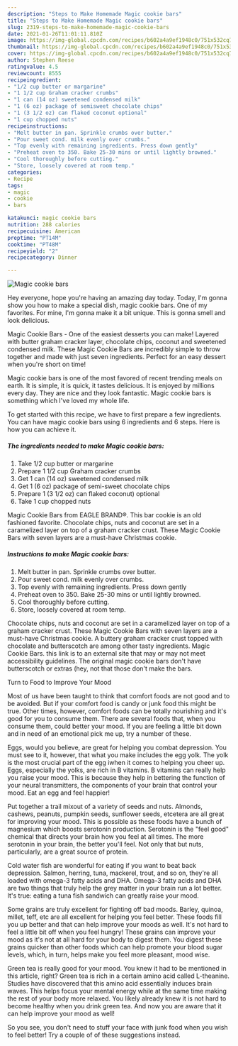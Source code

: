 ```yaml
---
description: "Steps to Make Homemade Magic cookie bars"
title: "Steps to Make Homemade Magic cookie bars"
slug: 2319-steps-to-make-homemade-magic-cookie-bars
date: 2021-01-26T11:01:11.810Z
image: https://img-global.cpcdn.com/recipes/b602a4a9ef1948c0/751x532cq70/magic-cookie-bars-recipe-main-photo.jpg
thumbnail: https://img-global.cpcdn.com/recipes/b602a4a9ef1948c0/751x532cq70/magic-cookie-bars-recipe-main-photo.jpg
cover: https://img-global.cpcdn.com/recipes/b602a4a9ef1948c0/751x532cq70/magic-cookie-bars-recipe-main-photo.jpg
author: Stephen Reese
ratingvalue: 4.5
reviewcount: 8555
recipeingredient:
- "1/2 cup butter or margarine"
- "1 1/2 cup Graham cracker crumbs"
- "1 can (14 oz) sweetened condensed milk"
- "1 (6 oz) package of semisweet chocolate chips"
- "1 (3 1/2 oz) can flaked coconut optional"
- "1 cup chopped nuts"
recipeinstructions:
- "Melt butter in pan. Sprinkle crumbs over butter."
- "Pour sweet cond. milk evenly over crumbs."
- "Top evenly with remaining ingredients. Press down gently"
- "Preheat oven to 350. Bake 25-30 mins or until lightly browned."
- "Cool thoroughly before cutting."
- "Store, loosely covered at room temp."
categories:
- Recipe
tags:
- magic
- cookie
- bars

katakunci: magic cookie bars 
nutrition: 288 calories
recipecuisine: American
preptime: "PT14M"
cooktime: "PT48M"
recipeyield: "2"
recipecategory: Dinner

---
```



![Magic cookie bars](https://img-global.cpcdn.com/recipes/b602a4a9ef1948c0/751x532cq70/magic-cookie-bars-recipe-main-photo.jpg)

Hey everyone, hope you're having an amazing day today. Today, I'm gonna show you how to make a special dish, magic cookie bars. One of my favorites. For mine, I'm gonna make it a bit unique. This is gonna smell and look delicious.

Magic Cookie Bars - One of the easiest desserts you can make! Layered with butter graham cracker layer, chocolate chips, coconut and sweetened condensed milk. These Magic Cookie Bars are incredibly simple to throw together and made with just seven ingredients. Perfect for an easy dessert when you&#39;re short on time!

Magic cookie bars is one of the most favored of recent trending meals on earth. It is simple, it is quick, it tastes delicious. It is enjoyed by millions every day. They are nice and they look fantastic. Magic cookie bars is something which I've loved my whole life.


To get started with this recipe, we have to first prepare a few ingredients. You can have magic cookie bars using 6 ingredients and 6 steps. Here is how you can achieve it.

<!--inarticleads1-->

##### The ingredients needed to make Magic cookie bars:

1. Take 1/2 cup butter or margarine
1. Prepare 1 1/2 cup Graham cracker crumbs
1. Get 1 can (14 oz) sweetened condensed milk
1. Get 1 (6 oz) package of semi-sweet chocolate chips
1. Prepare 1 (3 1/2 oz) can flaked coconut) optional
1. Take 1 cup chopped nuts


Magic Cookie Bars from EAGLE BRAND®. This bar cookie is an old fashioned favorite. Chocolate chips, nuts and coconut are set in a caramelized layer on top of a graham cracker crust. These Magic Cookie Bars with seven layers are a must-have Christmas cookie. 

<!--inarticleads2-->

##### Instructions to make Magic cookie bars:

1. Melt butter in pan. Sprinkle crumbs over butter.
1. Pour sweet cond. milk evenly over crumbs.
1. Top evenly with remaining ingredients. Press down gently
1. Preheat oven to 350. Bake 25-30 mins or until lightly browned.
1. Cool thoroughly before cutting.
1. Store, loosely covered at room temp.


Chocolate chips, nuts and coconut are set in a caramelized layer on top of a graham cracker crust. These Magic Cookie Bars with seven layers are a must-have Christmas cookie. A buttery graham cracker crust topped with chocolate and butterscotch are among other tasty ingredients. Magic Cookie Bars. this link is to an external site that may or may not meet accessibility guidelines. The original magic cookie bars don&#39;t have butterscotch or extras (hey, not that those don&#39;t make the bars. 

Turn to Food to Improve Your Mood


Most of us have been taught to think that comfort foods are not good and to be avoided. But if your comfort food is candy or junk food this might be true. Other times, however, comfort foods can be totally nourishing and it's good for you to consume them. There are several foods that, when you consume them, could better your mood. If you are feeling a little bit down and in need of an emotional pick me up, try a number of these.

Eggs, would you believe, are great for helping you combat depression. You must see to it, however, that what you make includes the egg yolk. The yolk is the most crucial part of the egg iwhen it comes to helping you cheer up. Eggs, especially the yolks, are rich in B vitamins. B vitamins can really help you raise your mood. This is because they help in bettering the function of your neural transmitters, the components of your brain that control your mood. Eat an egg and feel happier!

Put together a trail mixout of a variety of seeds and nuts. Almonds, cashews, peanuts, pumpkin seeds, sunflower seeds, etcetera are all great for improving your mood. This is possible as these foods have a bunch of magnesium which boosts serotonin production. Serotonin is the "feel good" chemical that directs your brain how you feel at all times. The more serotonin in your brain, the better you'll feel. Not only that but nuts, particularly, are a great source of protein.

Cold water fish are wonderful for eating if you want to beat back depression. Salmon, herring, tuna, mackerel, trout, and so on, they're all loaded with omega-3 fatty acids and DHA. Omega-3 fatty acids and DHA are two things that truly help the grey matter in your brain run a lot better. It's true: eating a tuna fish sandwich can greatly raise your mood. 

Some grains are truly excellent for fighting off bad moods. Barley, quinoa, millet, teff, etc are all excellent for helping you feel better. These foods fill you up better and that can help improve your moods as well. It's not hard to feel a little bit off when you feel hungry! These grains can improve your mood as it's not at all hard for your body to digest them. You digest these grains quicker than other foods which can help promote your blood sugar levels, which, in turn, helps make you feel more pleasant, mood wise.

Green tea is really good for your mood. You knew it had to be mentioned in this article, right? Green tea is rich in a certain amino acid called L-theanine. Studies have discovered that this amino acid essentially induces brain waves. This helps focus your mental energy while at the same time making the rest of your body more relaxed. You likely already knew it is not hard to become healthy when you drink green tea. And now you are aware that it can help improve your mood as well!

So you see, you don't need to stuff your face with junk food when you wish to feel better! Try  a  couple of  of  these  suggestions  instead.

